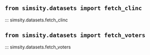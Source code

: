 ## `from simsity.datasets import fetch_clinc`

::: simsity.datasets.fetch_clinc

## `from simsity.datasets import fetch_voters`

::: simsity.datasets.fetch_voters
